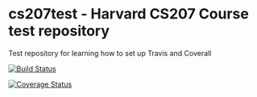 # cs207test - Harvard CS207 Course test repository

Test repository for learning how to set up Travis and Coverall

[![Build Status](https://travis-ci.org/one-for-all/cs207test.svg?branch=master)](https://travis-ci.org/one-for-all/cs207test)

[![Coverage Status](https://coveralls.io/repos/github/one-for-all/cs207test/badge.svg?branch=master)](https://coveralls.io/github/one-for-all/cs207test?branch=master)

